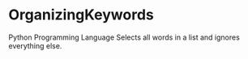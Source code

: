 # OrganizingKeywords
Python Programming Language
Selects all words in a list and ignores everything else. 
